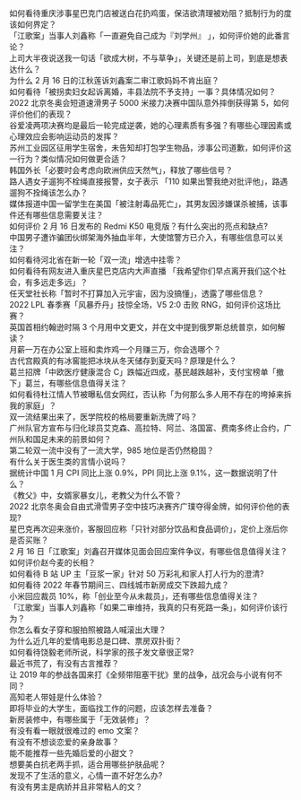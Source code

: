 如何看待重庆涉事星巴克门店被送白花扔鸡蛋，保洁欲清理被劝阻？抵制行为的度该如何界定？  
「江歌案」当事人刘鑫称「一直避免自己成为『刘学州』 」，如何评价她的此番言论？  
上司大半夜说送我一句话「欲成大树，不与草争」，关键还是前上司，到底是想表达什么？  
为什么 2 月 16 日的江秋莲诉刘鑫案二审江歌妈妈不肯出庭？  
如何看待「被拐卖妇女起诉离婚，丰县法院不予支持」一事？具体情况如何？  
2022 北京冬奥会短道速滑男子 5000 米接力决赛中国队意外摔倒获得第 5，如何评价他们的表现？  
谷爱凌两项决赛均是最后一轮完成逆袭，她的心理素质有多强？有哪些心理因素或心理效应会影响运动员的发挥？  
苏州工业园区征用学生宿舍，未告知却打包学生物品，涉事公司道歉，如何评价这一行为？类似情况如何做更合适？  
韩国外长「必要时会考虑向欧洲供应天然气」，释放了哪些信号？  
路人遇女子遛狗不栓绳直接报警，女子表示 「110 如果出警我绝对批评他」，路遇遛狗不拴绳该怎么办？  
媒体报道中国一留学生在美国「被注射毒品死亡」，其男友因涉嫌谋杀被捕，该事件还有哪些信息需要关注？  
如何评价 2 月 16 日发布的 Redmi K50 电竞版？有什么突出的亮点和缺点?  
中国男子遭诈骗团伙绑架海外抽血半年，大使馆警方已介入，有哪些信息可以关注？  
如何看待河北省在新一轮「双一流」增选中挂零？  
如何看待有网友进入重庆星巴克店内大声直播 「我希望你们早点离开我们这个社会，有多远走多远」？  
任天堂社长称「暂时不打算加入元宇宙，因为没搞懂」，透露了哪些信息？  
2022 LPL 春季赛「风暴乔丹」技惊全场，V5 2:0 击败 RNG，如何评价这场比赛？  
英国首相约翰逊时隔 3 个月用中文更文，并在文中提到俄罗斯总统普京，如何解读？  
月薪一万在办公室上班和卖炸鸡一个月赚三万，你会选哪个？  
古代宫殿真的有冰窖能把冰块从冬天储存到夏天吗？原理是什么？  
葛兰招牌「中欧医疗健康混合 C」跌幅近四成，基民越跌越补，支付宝榜单「撤下」葛兰，有哪些信息值得关注？  
如何看待杜江情人节被曝私信女网红，否认称「为何那么多人用不存在的垮掉来拆我的家庭」？  
双一流结果出来了，医学院校的格局要重新洗牌了吗？  
广州队官方宣布与归化球员艾克森、高拉特、阿兰、洛国富、费南多终止合约，广州队和国足未来的前景如何？  
第二轮双一流中没有了一流大学，985 地位是否仍然稳固？  
有什么关于医生类的言情小说吗？  
据统计中国 1 月 CPI 同比上涨 0.9%，PPI 同比上涨 9.1%，这一数据说明了什么？  
《教父》中，女婿家暴女儿，老教父为什么不管？  
2022 北京冬奥会自由式滑雪男子空中技巧决赛齐广璞夺得金牌，如何评价他的表现?  
星巴克再次迎来涨价，客服回应称「只针对部分饮品和食品调价」，定价上涨后你是否买账？  
2 月 16 日「江歌案」刘鑫召开媒体见面会回应案件争议，有哪些信息值得关注？  
如何评价赵今麦的长相？  
如何看待 B 站 UP 主「豆浆一家」针对 50 万彩礼和家人打人行为的澄清?  
如何看待 2022 年春节期间三、四线城市新房成交下跌超九成？  
小米回应裁员 10%，称「创业至今从未裁员」，还有哪些信息值得关注？  
「江歌案」当事人刘鑫称「如果二审维持，我真的只有死路一条」，如何评价该行为？  
你怎么看女子穿和服拍照被路人喊滚出大理？  
为什么近几年的爱情电影总是口碑、票房双扑街？  
如何看待饶毅老师所说，科学家的孩子发文章很正常?  
最近书荒了，有没有古言推荐？  
让 2019 年的参战各国来打《全频带阻塞干扰》里的战争，战况会与小说有何不同？  
高知老人带娃是什么体验？  
即将毕业的大学生，面临找工作的问题，应该怎样去准备？  
新房装修中，有哪些属于「无效装修」？  
有没有看一眼就很难过的 emo 文案？  
有没有不想谈恋爱的亲身故事？  
能不能推荐一些先婚后爱的小甜文？  
想要美白抗老两手抓，适合用哪些护肤品呢？  
发现不了生活的意义，心情一直不好怎么办?  
有没有男主是病娇并且非常粘人的文？  
